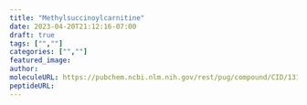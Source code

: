 ```yaml
---
title: "Methylsuccinoylcarnitine"
date: 2023-04-20T21:12:16-07:00
draft: true
tags: ["",""]
categories: ["",""]
featured_image: 
author: 
moleculeURL: https://pubchem.ncbi.nlm.nih.gov/rest/pug/compound/CID/131802075/record/SDF/?record_type=3d&response_type=display
peptideURL:
---
```

